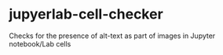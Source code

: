 # jupyerlab-cell-checker
Checks for the presence of alt-text as part of images in Jupyter notebook/Lab cells
